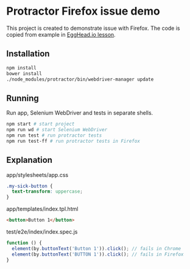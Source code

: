 Protractor Firefox issue demo
=============================

This project is created to demonstrate issue with Firefox.
The code is copied from example in [EggHead.io lesson](https://egghead.io/lessons/angularjs-getting-started-with-protractor).

Installation
------------

```bash
npm install
bower install
./node_modules/protractor/bin/webdriver-manager update
```

Running
-------

Run app, Selenium WebDriver and tests in separate shells.

```bash
npm start # start project
npm run wd # start Selenium WebDriver
npm run test # run protractor tests
npm run test-ff # run protractor tests in Firefox
```

Explanation
-----------

app/stylesheets/app.css
```css
.my-sick-button {
  text-transform: uppercase;
}
```

app/templates/index.tpl.html
```html
<button>Button 1</button>
```

test/e2e/index/index.spec.js
```js
function () {
  element(by.buttonText('Button 1')).click(); // fails in Chrome
  element(by.buttonText('BUTTON 1')).click(); // fails in Firefox
}
```
